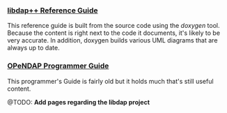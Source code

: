 ### [libdap++ Reference Guide](https://opendap.github.io/libdap4/html/)

This reference guide is built from the source code using the *doxygen*
tool. Because the content is right next to the code it documents, it's
likely to be very accurate. In addition, doxygen builds various UML
diagrams that are always up to date.

### [OPeNDAP Programmer Guide](ProgrammerGuide "wikilink")

This programmer's Guide is fairly old but it holds much that's still
useful content.

@TODO: **Add pages regarding the libdap project**